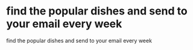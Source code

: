 # find the popular dishes and send to your email every week
 find the popular dishes and send to your email every week
